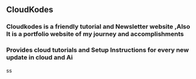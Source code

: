 ## CloudKodes 
### Cloudkodes is a friendly tutorial and Newsletter website ,Also It is a portfolio website of my journey and accomplishments 
### Provides cloud tutorials and Setup Instructions for every new update in cloud and Ai
ss
